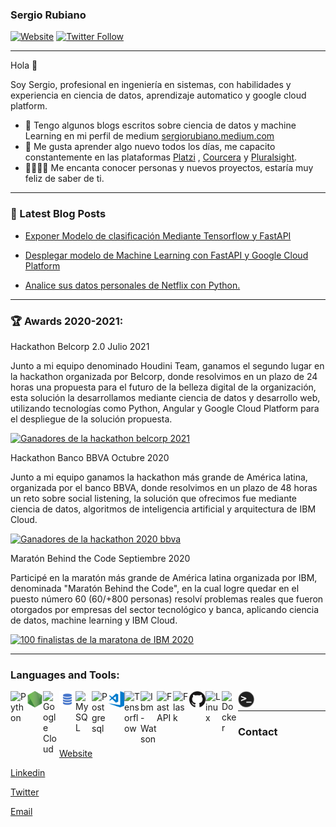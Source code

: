 
### Sergio Rubiano

[![Website](https://img.shields.io/website?label=www.sergiorubiano.com&style=for-the-badge&url=https%3A%2F%2Fcodestackr.com)](https://www.sergiorubiano.com/)
[![Twitter Follow](https://img.shields.io/twitter/follow/sergiorubiano25?color=1DA1F2&logo=twitter&style=for-the-badge)](https://twitter.com/intent/follow?original_referer=https%3A%2F%2Fgithub.com%2FcodeSTACKr&screen_name=sergiorubiano25)

---

Hola 👋

Soy Sergio, profesional en ingeniería en sistemas, con habilidades y experiencia en ciencia de datos, aprendizaje automatico y google cloud platform.

- 📝 Tengo algunos blogs escritos sobre ciencia de datos y machine Learning en mi perfil de medium [sergiorubiano.medium.com](https://sergiorubiano.medium.com/)
- 🚀 Me gusta aprender algo nuevo todos los días, me capacito constantemente en las plataformas [Platzi](https://platzi.com) , [Courcera](https://www.coursera.org/) y [Pluralsight](https://app.pluralsight.com/).
- 🙎‍♂️🙎‍♀️ Me encanta conocer personas y nuevos proyectos, estaría muy feliz de saber de ti.

---

### 📕 Latest Blog Posts

- [Exponer Modelo de clasificación Mediante Tensorflow y FastAPI](https://sergiorubiano.medium.com/exponer-modelo-de-clasificaci%C3%B3n-mediante-tensorflow-y-fastapi-e9e27d5f1ad8)

- [Desplegar modelo de Machine Learning con FastAPI y Google Cloud Platform](https://sergiorubiano.medium.com/desplegar-modelo-de-machine-learning-con-fastapi-905198dbd91)

- [Analice sus datos personales de Netflix con Python.](https://sergiorubiano.medium.com/analice-sus-datos-personales-de-netflix-con-python-bf73f671f1cd)

---

### 🏆 Awards 2020-2021:
Hackathon Belcorp 2.0
Julio 2021

Junto a mi equipo denominado Houdini Team, ganamos el segundo lugar en la hackathon organizada por Belcorp, donde resolvimos en un plazo de 24 horas una propuesta para el futuro de la belleza digital de la organización, esta solución la desarrollamos mediante ciencia de datos y desarrollo web, utilizando tecnologías como Python, Angular y Google Cloud Platform para el despliegue de la solución propuesta.

[<img alt="Ganadores de la hackathon belcorp 2021" src="https://res.cloudinary.com/xaiop/image/upload/v1629565608/Belcorp_q3blja.png" alt="codeSTACKr Spotify Playing" width="150" />](https://www.hackathonbelcorp.com)

Hackathon Banco BBVA
Octubre 2020

Junto a mi equipo ganamos la hackathon más grande de América latina, organizada por el banco BBVA, donde resolvimos en un plazo de 48 horas un reto sobre social listening, la solución que ofrecimos fue mediante ciencia de datos, algoritmos de inteligencia artificial y arquitectura de IBM Cloud.

[<img alt="Ganadores de la hackathon 2020 bbva" src="https://res.cloudinary.com/xaiop/image/upload/v1622297404/iconos/Hackathon_BBVA_2020-1200x630_jca3qq.png" alt="codeSTACKr Spotify Playing" width="150" />](https://www.youtube.com/watch?v=djuizb_a_4g)

Maratón Behind the Code
Septiembre 2020 

Participé en la maratón más grande de América latina organizada por IBM, denominada "Maratón Behind the Code", en la cual logre quedar en el puesto número 60 (60/+800 personas) resolví problemas reales que fueron otorgados por empresas del sector tecnológico y banca, aplicando ciencia de datos, machine learning y IBM Cloud.

[<img alt="100 finalistas de la maratona de IBM 2020" src="https://res.cloudinary.com/xaiop/image/upload/c_scale,h_357,w_680/v1622297342/iconos/IBM_yppapu.png" alt="codeSTACKr Spotify Playing" width="150" />](https://maratona.dev/es/ranking)


---

### Languages and Tools:

<img align="left" alt="Python" width="26px" src="https://res.cloudinary.com/xaiop/image/upload/v1621910284/iconos/python_zaslsx.png"/>
<img align="left" alt="Node.js" width="26px" src="https://raw.githubusercontent.com/github/explore/80688e429a7d4ef2fca1e82350fe8e3517d3494d/topics/nodejs/nodejs.png" />
<img align="left" alt="Google Cloud" width="26px" src="https://res.cloudinary.com/xaiop/image/upload/c_scale,h_768,w_768/v1621910613/iconos/google-cloud-1_qxhlkq.png" />
<img align="left" alt="SQL" width="26px" src="https://raw.githubusercontent.com/github/explore/80688e429a7d4ef2fca1e82350fe8e3517d3494d/topics/sql/sql.png" />
<img align="left" alt="MySQL" width="26px" src="https://res.cloudinary.com/xaiop/image/upload/c_scale,h_768,w_768/v1621910286/iconos/MySQL_dg9mr8.png" />
<img align="left" alt="Postgresql" width="26px" src="https://upload.wikimedia.org/wikipedia/commons/thumb/2/29/Postgresql_elephant.svg/200px-Postgresql_elephant.svg.png" />
<img align="left" alt="Visual Studio Code" width="26px" src="https://raw.githubusercontent.com/github/explore/80688e429a7d4ef2fca1e82350fe8e3517d3494d/topics/visual-studio-code/visual-studio-code.png" />
<img align="left" alt="Tensorflow" width="26px" src="https://res.cloudinary.com/xaiop/image/upload/c_scale,w_768/v1621911412/iconos/tensorflow_dvcegz.png" />
<img align="left" alt="Ibm-Watson" width="26px" src="https://res.cloudinary.com/xaiop/image/upload/c_scale,h_600,w_768/v1622297908/iconos/ibm-watson_i2ktm0.png" />
<img align="left" alt="FastAPI" width="26px" src="https://res.cloudinary.com/xaiop/image/upload/c_scale,h_1000,w_1200/v1621911728/iconos/fastapi_b7u1es.png" />
<img align="left" alt="Flask" width="26px" src="https://res.cloudinary.com/xaiop/image/upload/c_scale,h_600,w_768/v1621911728/iconos/Flask_iwj0dc.png" />
<img align="left" alt="GitHub" width="26px" src="https://raw.githubusercontent.com/github/explore/78df643247d429f6cc873026c0622819ad797942/topics/github/github.png" />
<img align="left" alt="Linux" width="26px" src="https://res.cloudinary.com/xaiop/image/upload/c_scale,h_768,w_768/v1621911184/iconos/tux-327x360_a73013.png" />
<img align="left" alt="Docker" width="26px" src="https://res.cloudinary.com/xaiop/image/upload/c_scale,h_768,w_768/v1621913131/iconos/docker_rozqan.png" />
<img align="left" alt="Terminal" width="26px" src="https://raw.githubusercontent.com/github/explore/80688e429a7d4ef2fca1e82350fe8e3517d3494d/topics/terminal/terminal.png" />

<br />

---

### Contact

[Website](https://www.sergiorubiano.com/)

[Linkedin](https://www.linkedin.com/in/sergio-rubiano-99b7a6186/)

[Twitter](https://twitter.com/sergiorubiano25)

[Email](mailto:sergioandresrubiano25@gmail.com)
